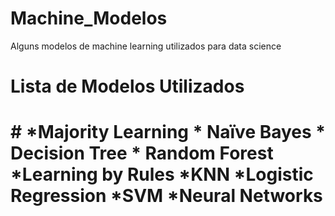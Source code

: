 # Machine_Modelos
Alguns modelos de machine learning utilizados para data science
<H1>Lista de Modelos Utilizados<H1>
# *Majority Learning 
* Naïve Bayes 
* Decision Tree 
* Random Forest 
*Learning by Rules
*KNN
*Logistic Regression
*SVM
*Neural Networks  
